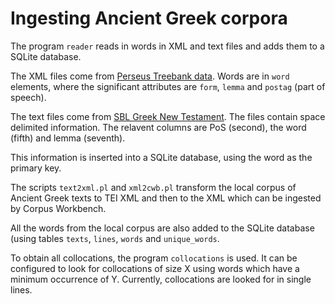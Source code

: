 # Ingesting Ancient Greek corpora

The program `reader` reads in words in XML and text files and adds
them to a SQLite database.

The XML files come from [Perseus Treebank
data](https://github.com/PerseusDL/treebank_data). Words are in `word`
elements, where the significant attributes are `form`, `lemma` and
`postag` (part of speech).

The text files come from [SBL Greek New
Testament](https://github.com/morphgnt/sblgnt). The files contain
space delimited information. The relavent columns are PoS (second),
the word (fifth) and lemma (seventh).

This information is inserted into a SQLite database, using the word as
the primary key.

The scripts `text2xml.pl` and `xml2cwb.pl` transform the local corpus
of Ancient Greek texts to TEI XML and then to the XML which can be
ingested by Corpus Workbench.

All the words from the local corpus are also added to the SQLite
database (using tables `texts`, `lines`, `words` and `unique_words`.

To obtain all collocations, the program `collocations` is used. It can
be configured to look for collocations of size X using words which
have a minimum occurrence of Y. Currently, collocations are looked for
in single lines.
